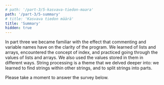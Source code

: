 ```yaml
---
# path: '/part-3/5-kasvava-tiedon-maara'
path: '/part-3/5-summary'
# title: 'Kasvava tiedon määrä'
title: 'Summary'
hidden: true
---
```


<!-- TODO: kirjoita uudelleen. Kulma: tiedon määrä kasvaa, miten hoidetaan? -->

<!-- Kolmannessa osassa tutustuttiin lähdekoodin kommentoinnin sekä muuttujien nimennän vaikutukseen ohjelman selkeyteen. Tutustuimme listoihin ja taulukoihin, opimme käsitteen indeksi, ja harjoittelimme listojen ja taulukoiden läpikäyntiä ja listoissa ja taulukoissa olevien arvojen käsittelyä. Syvennyimme myös merkkijonojen käsittelyyn ja opimme etsimään merkkijonon sisältä toista merkkijonoa sekä pilkkomaan merkkijonon osiin. -->

In part three we became familiar with the effect that commenting and variable names have on the clarity of the program. We learned of lists and arrays, encountered the concept of index, and practiced going through the values of lists and arrays. We also used the values stored in them in different ways. String processing is a theme that we delved deeper into: we learned to find strings within other strings, and to split strings into parts.

<!-- TODO: yhteenveto osan relevanteista opeista -->

<!-- Vastaa vielä alla olevaan kyselyyn. -->

Please take a moment to answer the survey below.


<quiz id="3617756c-2c52-557e-ad4e-891fc50dc73d"></quiz>
